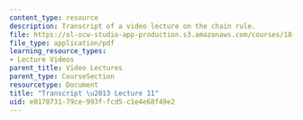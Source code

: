 ```yaml
---
content_type: resource
description: Transcript of a video lecture on the chain rule.
file: https://ol-ocw-studio-app-production.s3.amazonaws.com/courses/18-02-multivariable-calculus-fall-2007/e017073179ce993ffcd5c1e4e68f49e2_18_022007L11.pdf
file_type: application/pdf
learning_resource_types:
- Lecture Videos
parent_title: Video Lectures
parent_type: CourseSection
resourcetype: Document
title: "Transcript \u2013 Lecture 11"
uid: e0170731-79ce-993f-fcd5-c1e4e68f49e2
---
```

